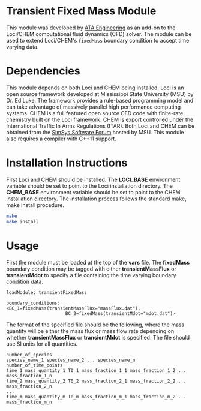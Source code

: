 # Transient Fixed Mass Module
This module was developed by [ATA Engineering](http://www.ata-e.com) as an 
add-on to the Loci/CHEM computational fluid dynamics (CFD) solver. The 
module can be used to extend Loci/CHEM's `fixedMass` boundary condition to
accept time varying data.

# Dependencies
This module depends on both Loci and CHEM being installed. Loci is an open
source framework developed at Mississippi State University (MSU) by Dr. Ed 
Luke. The framework provides a rule-based programming model and can take 
advantage of massively parallel high performance computing systems. CHEM is 
a full featured open source CFD code with finite-rate chemistry built on 
the Loci framework. CHEM is export controlled under the International 
Traffic In Arms Regulations (ITAR). Both Loci and CHEM can be obtained from 
the [SimSys Software Forum](http://www.simcenter.msstate.edu) hosted by 
MSU. This module also requires a compiler with C++11 support.

# Installation Instructions
First Loci and CHEM should be installed. The **LOCI_BASE** environment
variable should be set to point to the Loci installation directory. The 
**CHEM_BASE** environment variable should be set to point to the CHEM 
installation directory. The installation process follows the standard 
make, make install procedure.

```bash
make
make install
```

# Usage
First the module must be loaded at the top of the **vars** file. 
The **fixedMass** boundary condition may be tagged with either 
**transientMassFlux** or **transientMdot** to specify a file containing the
time varying boundary condition data.

```
loadModule: transientFixedMass

boundary_conditions: <BC_1=fixedMass(transientMassFlux="massFlux.dat"),
                      BC_2=fixedMass(transientMdot="mdot.dat")>
```

The format of the specified file should be the following, where the mass 
quantity will be either the mass flux or mass flow rate depending on whether
**transientMassFlux** or **transientMdot** is specified. The file should use
SI units for all quantities.

```
number_of_species
species_name_1 species_name_2 ... species_name_n
number_of_time_points
time_1 mass_quantity_1 T0_1 mass_fraction_1_1 mass_fraction_1_2 ... mass_fraction_1_n
time_2 mass_quantity_2 T0_2 mass_fraction_2_1 mass_fraction_2_2 ... mass_fraction_2_n
...
time_m mass_quantity_m T0_m mass_fraction_m_1 mass_fraction_m_2 ... mass_fraction_m_n
```

